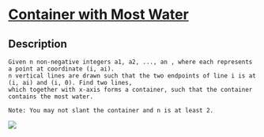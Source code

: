 # [Container with Most Water](https://leetcode.com/problems/container-with-most-water/)
## Description
```
Given n non-negative integers a1, a2, ..., an , where each represents a point at coordinate (i, ai). 
n vertical lines are drawn such that the two endpoints of line i is at (i, ai) and (i, 0). Find two lines, 
which together with x-axis forms a container, such that the container contains the most water.

Note: You may not slant the container and n is at least 2.
```
![](https://s3-lc-upload.s3.amazonaws.com/uploads/2018/07/17/question_11.jpg)
